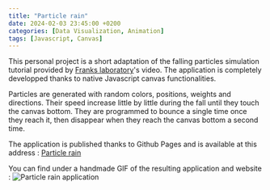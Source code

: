 ```yaml
---
title: "Particle rain"
date: 2024-02-03 23:45:00 +0200
categories: [Data Visualization, Animation]
tags: [Javascript, Canvas]
---
```


This personal project is a short adaptation of the falling particles simulation tutorial provided by [Franks laboratory](https://www.youtube.com/watch?v=nrJh8-Ixnu8)'s video. The application is completely developped thanks to native Javascript canvas functionalities.

Particles are generated with random colors, positions, weights and directions. Their speed increase little by little during the fall until they touch the canvas bottom. They are programmed to bounce a single time once they reach it, then disappear when they reach the canvas bottom a second time.

The application is published thanks to Github Pages and is available at this address :
[Particle rain](https://quentinvincenot.github.io/particle-rain/)

You can find under a handmade GIF of the resulting application and website :
![Particle rain application](assets/2024-02-03-Particle-rain/particle-rain.gif)
